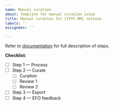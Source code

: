 ```yaml
---
name: Manual curation
about: Template for manual curation issue
title: Manual curation for [YYYY.MM] release
labels: ''
assignees: ''

---
```


Refer to [documentation](https://github.com/EBIvariation/eva-opentargets/tree/master/docs/manual-curation) for full description of steps.

**Checklist:**
- [ ] Step 1 — Process
- [ ] Step 2 — Curate
    - [ ] Curation
    - [ ] Review 1
    - [ ] Review 2
- [ ] Step 3 — Export
- [ ] Step 4 — EFO feedback
